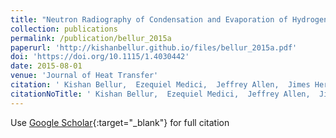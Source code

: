 ```yaml
---
title: "Neutron Radiography of Condensation and Evaporation of Hydrogen in a Cryogenic Condition"
collection: publications
permalink: /publication/bellur_2015a
paperurl: 'http://kishanbellur.github.io/files/bellur_2015a.pdf'
doi: 'https://doi.org/10.1115/1.4030442'
date: 2015-08-01
venue: 'Journal of Heat Transfer'
citation: ' Kishan Bellur,  Ezequiel Medici,  Jeffrey Allen,  Jimes Hermanson,  Arun Tamilarasan,  Daniel Hussey,  David Jacobson,  Juscelino Leao,  John McQuillen, &quot;Neutron Radiography of Condensation and Evaporation of Hydrogen in a Cryogenic Condition.&quot; <i>Journal of Heat Transfer</i>, 2015.'
citationNoTitle: ' Kishan Bellur,  Ezequiel Medici,  Jeffrey Allen,  Jimes Hermanson,  Arun Tamilarasan,  Daniel Hussey,  David Jacobson,  Juscelino Leao,  John McQuillen,  <i>Journal of Heat Transfer</i>, 2015.'
---
```

Use [Google Scholar](https://scholar.google.com/scholar?q=Neutron+Radiography+of+Condensation+and+Evaporation+of+Hydrogen+in+a+Cryogenic+Condition){:target="_blank"} for full citation